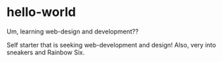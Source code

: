 # hello-world
Um, learning web-design and development??

Self starter that is seeking web-development and design! Also, very into sneakers and Rainbow Six.
